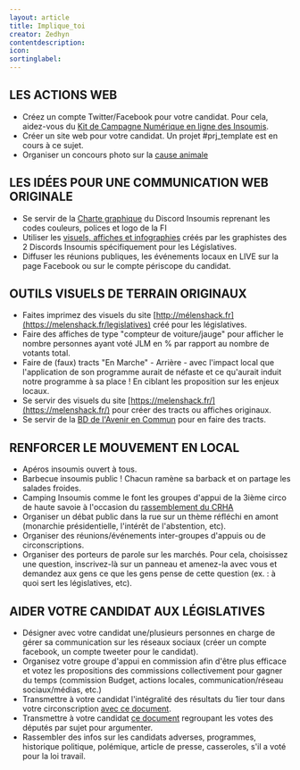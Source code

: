 ```yaml
---
layout: article
title: Implique_toi
creator: Zedhyn
contentdescription: 
icon: 
sortinglabel: 
---
```


## LES ACTIONS WEB
- Créez un compte Twitter/Facebook pour votre candidat. Pour cela, aidez-vous du [Kit de Campagne Numérique en ligne des Insoumis](http://kitcampagne.lesinsoumislocaux.fr/).
- Créer un site web pour votre candidat. Un projet #prj_template est en cours à ce sujet.
- Organiser un concours photo sur la [cause animale](https://www.melenchatsmelenchiens.fr/)

## LES IDÉES POUR UNE COMMUNICATION WEB ORIGINALE 
- Se servir de la [Charte graphique](https://docs.google.com/spreadsheets/d/110ddC6TdLDh96p0fCAM9KVygDpO7QdjUWNthfzssV_Y/edit#gid=1964166180) du Discord Insoumis reprenant les codes couleurs, polices et logo de la FI 
- Utiliser les [visuels, affiches et infographies](https://melenshack.fr/legislatives) créés par les graphistes des 2 Discords Insoumis spécifiquement pour les Législatives.
- Diffuser les réunions publiques, les événements locaux en LIVE sur la page Facebook ou sur le compte périscope du candidat.

## OUTILS VISUELS DE TERRAIN ORIGINAUX
- Faites imprimez des visuels du site [http://mélenshack.fr](https://melenshack.fr/legislatives) créé pour les législatives.
- Faire des affiches de type "compteur de voiture/jauge" pour afficher le nombre personnes ayant voté JLM en % par rapport au nombre de votants total.
- Faire de (faux) tracts "En Marche" - Arrière - avec l'impact local que l'application de son programme aurait de néfaste et ce qu'aurait induit notre programme à sa place ! En ciblant les proposition sur les enjeux locaux.
- Se servir des visuels du site [https://melenshack.fr/](https://melenshack.fr/) pour créer des tracts ou affiches originaux.
- Se servir de la [BD de l'Avenir en Commun](https://avenirencommun.fr/bd/) pour en faire des tracts.

## RENFORCER LE MOUVEMENT EN LOCAL 
- Apéros insoumis ouvert à tous.
- Barbecue insoumis public ! Chacun ramène sa barback et on partage les salades froides.
- Camping Insoumis comme le font les groupes d'appui de la 3ième circo de haute savoie à l'occasion du [rassemblement du CRHA](http://www.citoyens-resistants.fr/IMG/pdf/affiche_2017.pdf)
- Organiser un débat public dans la rue sur un thème réfléchi en amont (monarchie présidentielle, l'intérêt de l'abstention, etc).
- Organiser des réunions/événements inter-groupes d'appuis ou de circonscriptions.
- Organiser des porteurs de parole sur les marchés. Pour cela, choisissez une question, inscrivez-là sur un panneau et amenez-la avec vous et demandez aux gens ce que les gens pense de cette question (ex. : à quoi sert les législatives, etc).

## AIDER VOTRE CANDIDAT AUX LÉGISLATIVES
- Désigner avec votre candidat une/plusieurs personnes en charge de gérer sa communication sur les réseaux sociaux (créer un compte facebook, un compte tweeter pour le candidat).
- Organisez votre groupe d'appui en commission afin d'être plus efficace et votez les propositions des commissions collectivement pour gagner du temps (commission Budget, actions locales, communication/réseau sociaux/médias, etc.)
- Transmettre à votre candidat l'intégralité des résultats du 1ier tour dans votre circonscription [avec ce document](https://drive.google.com/file/d/0B_9O1c4QM3X_WmgzYl9XeWNscGM/view).
- Transmettre à votre candidat [ce document](https://cdn.discordapp.com/attachments/308741470238670848/308741693417717761/Deputes_votes.xlsx) regroupant les votes des députés par sujet pour argumenter.
- Rassembler des infos sur les candidats adverses, programmes, historique politique, polémique, article de presse, casseroles, s'il a voté pour la loi travail.
